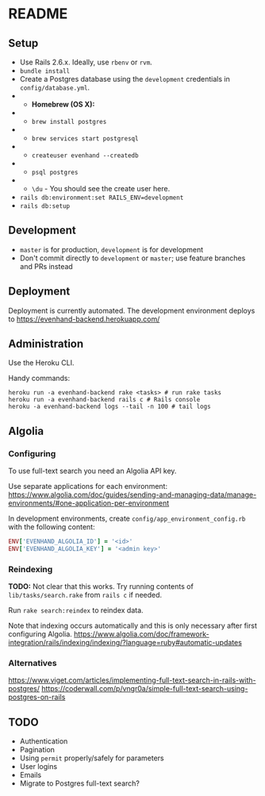 # README

## Setup
* Use Rails 2.6.x. Ideally, use `rbenv` or `rvm`.
* `bundle install`
* Create a Postgres database using the `development` credentials in `config/database.yml`.
* * **Homebrew (OS X):**
* * `brew install postgres`
* * `brew services start postgresql`
* * `createuser evenhand --createdb`
* * `psql postgres`
* * `\du` - You should see the create user here.
* `rails db:environment:set RAILS_ENV=development`
* `rails db:setup`

## Development
* `master` is for production, `development` is for development
* Don't commit directly to `development` or `master`; use feature branches and PRs instead

## Deployment
Deployment is currently automated.
The development environment deploys to https://evenhand-backend.herokuapp.com/

## Administration
Use the Heroku CLI.

Handy commands:
```
heroku run -a evenhand-backend rake <tasks> # run rake tasks
heroku run -a evenhand-backend rails c # Rails console
heroku -a evenhand-backend logs --tail -n 100 # tail logs
```

## Algolia
### Configuring
To use full-text search you need an Algolia API key.

Use separate applications for each environment: https://www.algolia.com/doc/guides/sending-and-managing-data/manage-environments/#one-application-per-environment

In development environments, create `config/app_environment_config.rb` with the following content:
```ruby
ENV['EVENHAND_ALGOLIA_ID'] = '<id>'
ENV['EVENHAND_ALGOLIA_KEY'] = '<admin key>'
```

### Reindexing
**TODO:** Not clear that this works. Try running contents of `lib/tasks/search.rake` from `rails c` if needed.

Run `rake search:reindex` to reindex data.

Note that indexing occurs automatically and this is only necessary after first configuring Algolia.
https://www.algolia.com/doc/framework-integration/rails/indexing/indexing/?language=ruby#automatic-updates 

### Alternatives
https://www.viget.com/articles/implementing-full-text-search-in-rails-with-postgres/
https://coderwall.com/p/vngr0a/simple-full-text-search-using-postgres-on-rails 

## TODO
* Authentication
* Pagination
* Using `permit` properly/safely for parameters
* User logins
* Emails
* Migrate to Postgres full-text search?